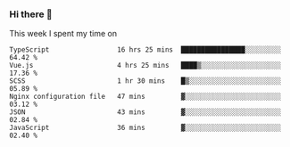 ### Hi there 👋

<!--
**qiruohan/qiruohan** is a ✨ _special_ ✨ repository because its `README.md` (this file) appears on your GitHub profile.

Here are some ideas to get you started:

- 🔭 I’m currently working on ...
- 🌱 I’m currently learning ...
- 👯 I’m looking to collaborate on ...
- 🤔 I’m looking for help with ...
- 💬 Ask me about ...
- 📫 How to reach me: ...
- 😄 Pronouns: ...
- ⚡ Fun fact: ...
-->

This week I spent my time on 
<!--START_SECTION:waka-->

```text
TypeScript                 16 hrs 25 mins  ████████████████░░░░░░░░░   64.42 %
Vue.js                     4 hrs 25 mins   ████▒░░░░░░░░░░░░░░░░░░░░   17.36 %
SCSS                       1 hr 30 mins    █▒░░░░░░░░░░░░░░░░░░░░░░░   05.89 %
Nginx configuration file   47 mins         ▓░░░░░░░░░░░░░░░░░░░░░░░░   03.12 %
JSON                       43 mins         ▓░░░░░░░░░░░░░░░░░░░░░░░░   02.84 %
JavaScript                 36 mins         ▓░░░░░░░░░░░░░░░░░░░░░░░░   02.40 %
```

<!--END_SECTION:waka-->

